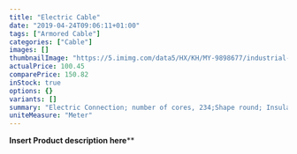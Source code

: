 ```yaml
---
title: "Electric Cable"
date: "2019-04-24T09:06:11+01:00"
tags: ["Armored Cable"]
categories: ["Cable"]
images: []
thumbnailImage: "https://5.imimg.com/data5/HX/KH/MY-9898677/industrial-electric-cable-wire-500x500.jpg"
actualPrice: 100.45
comparePrice: 150.82
inStock: true
options: {}
variants: []
summary: "Electric Connection; number of cores, 234;Shape round; Insulation Material: Rubber; Conductor Material: Copper"
uniteMeasure: "Meter"
---
```

**Insert Product description here****
